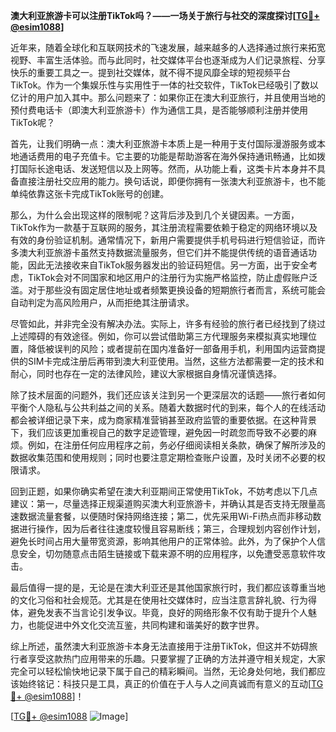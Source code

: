 **澳大利亚旅游卡可以注册TikTok吗？——一场关于旅行与社交的深度探讨[[TG💪+ @esim1088](https://t.me/s/esim1088)]**

近年来，随着全球化和互联网技术的飞速发展，越来越多的人选择通过旅行来拓宽视野、丰富生活体验。而与此同时，社交媒体平台也逐渐成为人们记录旅程、分享快乐的重要工具之一。提到社交媒体，就不得不提风靡全球的短视频平台TikTok。作为一个集娱乐性与实用性于一体的社交软件，TikTok已经吸引了数以亿计的用户加入其中。那么问题来了：如果你正在澳大利亚旅行，并且使用当地的预付费电话卡（即澳大利亚旅游卡）作为通信工具，是否能够顺利注册并使用TikTok呢？

首先，让我们明确一点：澳大利亚旅游卡本质上是一种用于支付国际漫游服务或本地通话费用的电子充值卡。它主要的功能是帮助游客在海外保持通讯畅通，比如拨打国际长途电话、发送短信以及上网等。然而，从功能上看，这类卡片本身并不具备直接注册社交应用的能力。换句话说，即便你拥有一张澳大利亚旅游卡，也不能单纯依靠这张卡完成TikTok账号的创建。

那么，为什么会出现这样的限制呢？这背后涉及到几个关键因素。一方面，TikTok作为一款基于互联网的服务，其注册流程需要依赖于稳定的网络环境以及有效的身份验证机制。通常情况下，新用户需要提供手机号码进行短信验证，而许多澳大利亚旅游卡虽然支持数据流量服务，但它们并不能提供传统的语音通话功能，因此无法接收来自TikTok服务器发出的验证码短信。另一方面，出于安全考虑，TikTok会对不同国家和地区用户的注册行为实施严格监控，防止虚假账户泛滥。对于那些没有固定居住地址或者频繁更换设备的短期旅行者而言，系统可能会自动判定为高风险用户，从而拒绝其注册请求。

尽管如此，并非完全没有解决办法。实际上，许多有经验的旅行者已经找到了绕过上述障碍的有效途径。例如，你可以尝试借助第三方代理服务来模拟真实地理位置，降低被误判的风险；或者提前在国内准备好一部备用手机，利用国内运营商提供的SIM卡完成注册后再带到澳大利亚使用。当然，这些方法都需要一定的技术和耐心，同时也存在一定的法律风险，建议大家根据自身情况谨慎选择。

除了技术层面的问题外，我们还应该关注到另一个更深层次的话题——旅行者如何平衡个人隐私与公共利益之间的关系。随着大数据时代的到来，每个人的在线活动都会被详细记录下来，成为商家精准营销甚至政府监管的重要依据。在这种背景下，我们应该更加重视自己的数字足迹管理，避免因一时疏忽而导致不必要的麻烦。例如，在注册任何应用程序之前，务必仔细阅读相关条款，确保了解所涉及的数据收集范围和使用规则；同时也要注意定期检查账户设置，及时关闭不必要的权限请求。

回到正题，如果你确实希望在澳大利亚期间正常使用TikTok，不妨考虑以下几点建议：第一，尽量选择正规渠道购买澳大利亚旅游卡，并确认其是否支持无限量高速数据流量套餐，以便随时保持网络连接；第二，优先采用Wi-Fi热点而非移动数据进行操作，因为后者往往速度较慢且容易断线；第三，合理规划内容创作计划，避免长时间占用大量带宽资源，影响其他用户的正常体验。此外，为了保护个人信息安全，切勿随意点击陌生链接或下载来源不明的应用程序，以免遭受恶意软件攻击。

最后值得一提的是，无论是在澳大利亚还是其他国家旅行时，我们都应该尊重当地的文化习俗和社会规范。尤其是在使用社交媒体时，应当注意言辞礼貌、行为得体，避免发表不当言论引发争议。毕竟，良好的网络形象不仅有助于提升个人魅力，也能促进中外文化交流互鉴，共同构建和谐美好的数字世界。

综上所述，虽然澳大利亚旅游卡本身无法直接用于注册TikTok，但这并不妨碍旅行者享受这款热门应用带来的乐趣。只要掌握了正确的方法并遵守相关规定，大家完全可以轻松愉快地记录下属于自己的精彩瞬间。当然，无论身处何地，我们都应该始终铭记：科技只是工具，真正的价值在于人与人之间真诚而有意义的互动[[TG💪+ @esim1088](https://t.me/s/esim1088)]！

[[TG💪+ @esim1088](https://t.me/s/esim1088) ![Image](https://i.postimg.cc/4NQfJmqS/Snipaste-2025-05-13-00-14-12.png)]